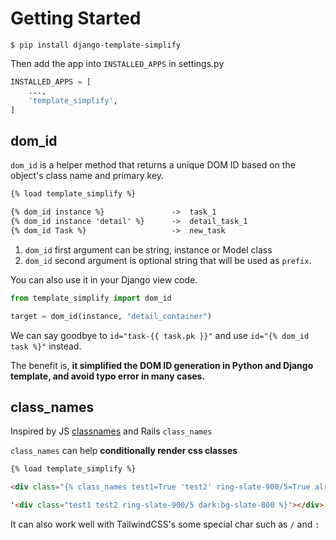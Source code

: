 # Getting Started

```shell
$ pip install django-template-simplify
```

Then add the app into `INSTALLED_APPS` in settings.py

```python
INSTALLED_APPS = [
    ...,
    'template_simplify',
]
```

## dom_id

`dom_id` is a helper method that returns a unique DOM ID based on the object's class name and primary key.

```html
{% load template_simplify %}

{% dom_id instance %}               ->  task_1
{% dom_id instance 'detail' %}      ->  detail_task_1
{% dom_id Task %}                   ->  new_task
```

1. `dom_id` first argument can be string, instance or Model class
2. `dom_id` second argument is optional string that will be used as `prefix`.

You can also use it in your Django view code.

```python
from template_simplify import dom_id

target = dom_id(instance, "detail_container")
```

We can say goodbye to `id="task-{{ task.pk }}"` and use `id="{% dom_id task %}"` instead.

The benefit is, **it simplified the DOM ID generation in Python and Django template, and avoid typo error in many cases.**

## class_names

Inspired by JS [classnames](https://www.npmjs.com/package/classnames) and Rails `class_names`

`class_names` can help **conditionally render css classes**

```html
{% load template_simplify %}

<div class="{% class_names test1=True 'test2' ring-slate-900/5=True already-sign-in=request.user.is_authenticated %}"></div>

'<div class="test1 test2 ring-slate-900/5 dark:bg-slate-800 %}"></div>'
```

It can also work well with TailwindCSS's some special char such as `/` and `:`
